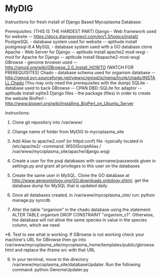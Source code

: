 MyDIG
=====

Instructions for fresh install of Django Based Mycoplasma Database:

Prerequisites: (THIS IS THE HARDEST PART)
    Django - Web framework used for website -- https://docs.djangoproject.com/en/1.3/topics/install/
    PostgreSQL - database system used for website -- aptitude install postgresql-8.4
    MySQL - database system used with a GO database clone
    Apache - Web Server for Django -- aptitude install apache2
    mod-wsgi - mod for Apache for Django -- aptitude install libapache2-mod-wsgi
    GBrowse - genome browser used -- http://gmod.org/wiki/GBrowse_2.0_Install_HOWTO (WATCH FOR PREREQUISITES)
    Chado - database schema used for organism database 
            -- http://gmod.svn.sourceforge.net/viewvc/gmod/schema/trunk/chado/INSTALL.Chado (You may only need the prerequisites with the dump)
    SQLite - database used to back GBrowse 
    	-- CPAN DBD::SQLite for adaptor
    	-- aptitude install sqlite3
    Django files - the package (files) in order to create the website
    BioPerl - http://www.bioperl.org/wiki/Installing_BioPerl_on_Ubuntu_Server

Instructions:

1. Clone git repository into /var/www/

2. Change name of folder from MyDIG to mycoplasma_site

3. Add Alias to apache2.conf (or httpd.conf) file
    -typically located in /etc/apache2/
    -command: WSGIScriptAlias / /var/www/mycoplasma_site/apache/django.wsgi

4. Create a user for the psql databases with username/passwords given in settings.py and grant
all privileges to this user on the databases

5. Create the same user in MySQL. Clone the GO database at http://www.geneontology.org/GO.downloads.ontology.shtml.
get the database dump for MySQL that is updated daily

6. Once all databases created, in /var/www/mycoplasma_site/ run: python manage.py syncdb

7. Alter the table "organism" in the chado database using the statement: ALTER TABLE organism DROP CONSTRAINT "organism_c1". 
Otherwise, the database will not allow the same species in value in the species column, which we need.

*8. Test to see what is working: If GBrowse is not working check your machine's URL for GBrowse then go into 
    /var/www/mycoplasma_site/mycoplasma_home/templates/public/gbrowse.html and replace the iframe src with that URL
   
 9. In your terminal, move to the directory /var/www/mycoplasma_site/databaseUpdater. Run the following command:
 					python GenomeUpdater.py
